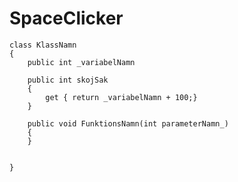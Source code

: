 # SpaceClicker

	class KlassNamn
	{
		public int _variabelNamn
		
		public int skojSak
		{
			get { return _variabelNamn + 100;}
		}
		
		public void FunktionsNamn(int parameterNamn_)
		{
		}
		
	
	}
